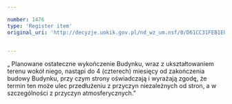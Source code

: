 ```yaml
---

number: 1476
type: 'Register item'
original_uri: 'http://decyzje.uokik.gov.pl/nd_wz_um.nsf/0/D61CC31FEB1E09DFC125748F00403371?OpenDocument'


---
```


„ Planowane ostateczne wykończenie Budynku, wraz z ukształtowaniem terenu wokół niego, nastąpi do 4 (czterech) miesięcy od zakończenia budowy Budynku, przy czym strony oświadczają i wyrażają zgodę, że termin ten może ulec przedłużeniu z przyczyn niezależnych od stron, a w szczególności z przyczyn atmosferycznych.”
